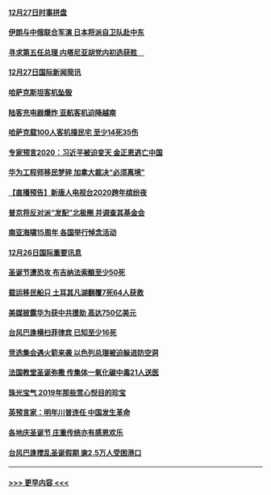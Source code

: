 #### [12月27日时事拼盘](../pages/prog202/a102738992.md?t=12280811) 
#### [伊朗与中俄联合军演 日本将派自卫队赴中东](../pages/prog202/a102738823.md?t=12280811) 
#### [寻求第五任总理 内塔尼亚胡党内初选获胜　](../pages/prog202/a102738772.md?t=12280811) 
#### [12月27日国际新闻简讯](../pages/prog202/a102738604.md?t=12280811) 
#### [哈萨克斯坦客机坠毁](../pages/prog202/a102738606.md?t=12280811) 
#### [陆客充电器爆炸 亚航客机迫降越南](../pages/prog202/a102738530.md?t=12280811) 
#### [哈萨克载100人客机撞民宅 至少14死35伤](../pages/prog202/a102738485.md?t=12280811) 
#### [专家预言2020：习近平被迫变天 金正恩逃亡中国](../pages/prog202/a102738340.md?t=12280811) 
#### [华为工程师移民梦碎 加拿大裁决“必须离境”](../pages/prog202/a102738306.md?t=12280811) 
#### [【直播预告】新唐人电视台2020跨年缤纷夜](../pages/prog202/a102738273.md?t=12280811) 
#### [普京将反对派“发配”北极圈 并调查其基金会](../pages/prog202/a102738056.md?t=12280811) 
#### [南亚海啸15周年 各国举行悼念活动](../pages/prog202/a102738043.md?t=12280811) 
#### [12月26日国际重要讯息](../pages/prog202/a102737872.md?t=12280811) 
#### [圣诞节遭恐攻 布吉纳法索酿至少50死](../pages/prog202/a102737869.md?t=12280811) 
#### [载运移民船只 土耳其凡湖翻覆7死64人获救](../pages/prog202/a102737839.md?t=12280811) 
#### [美媒披露华为获中共援助 高达750亿美元](../pages/prog202/a102737744.md?t=12280811) 
#### [台风巴逢横扫菲律宾 已知至少16死](../pages/prog202/a102737673.md?t=12280811) 
#### [竞选集会遇火箭来袭 以色列总理被迫躲进防空洞](../pages/prog202/a102737659.md?t=12280811) 
#### [法国教堂圣诞弥撒 传集体一氧化碳中毒21人送医](../pages/prog202/a102737634.md?t=12280811) 
#### [珠光宝气 2019年那些赏心悦目的珍宝](../pages/prog202/a102737509.md?t=12280811) 
#### [英预言家：明年川普连任 中国发生革命](../pages/prog202/a102737473.md?t=12280811) 
#### [各地庆圣诞节 庄重传统亦有感恩欢乐](../pages/prog202/a102737408.md?t=12280811) 
#### [台风巴逢搅乱圣诞假期 逾2.5万人受困港口](../pages/prog202/a102737251.md?t=12280811) 

----
#### [ >>> 更早内容 <<< ](../indexes/prog202-earlier.md)
